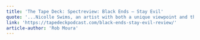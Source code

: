 ```yaml
---
title: 'The Tape Deck: Spectreview: Black Ends – Stay Evil'
quote: '...Nicolle Swims, an artist with both a unique viewpoint and the ability to successfully express that uniqueness.'
link: 'https://tapedeckpodcast.com/black-ends-stay-evil-review/'
article-author: 'Rob Moura'
---
```

